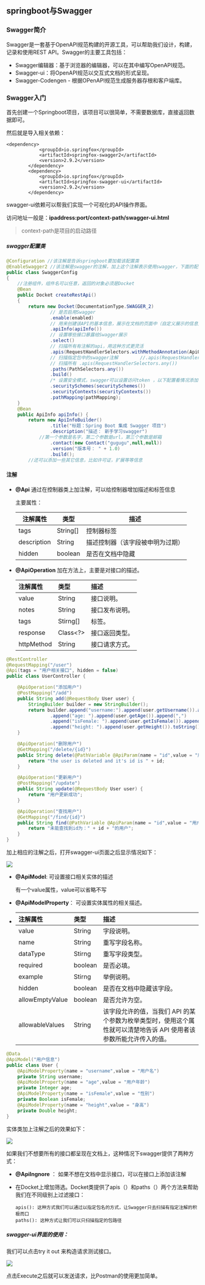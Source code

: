 ## springboot与Swagger

### Swagger简介

Swagger是一套基于OpenAPI规范构建的开源工具，可以帮助我们设计，构建，记录和使用REST API。Swagger的主要工具包括：

* Swagger编辑器：基于浏览器的编辑器，可以在其中编写OpenAPI规范。
* Swagger-ui：将OpenAPI规范以交互式文档的形式呈现。
* Swagger-Codengen - 根据OPenAPI规范生成服务器存根和客户端库。

### Swagger入门

首先创建一个Springboot项目，该项目可以很简单，不需要数据库，直接返回数据即可。

然后就是导入相关依赖：

~~~
<dependency>
            <groupId>io.springfox</groupId>
            <artifactId>springfox-swagger2</artifactId>
            <version>2.9.2</version>
        </dependency>
        <dependency>
            <groupId>io.springfox</groupId>
            <artifactId>springfox-swagger-ui</artifactId>
            <version>2.9.2</version>
        </dependency>
~~~

swagger-ui依赖可以帮我们实现一个可视化的API操作界面。

访问地址一般是：**ipaddress:port/context-path/swagger-ui.html** 

> context-path是项目的启动路径

##### swagger配置类

~~~java
@Configuration //该注解是告诉springboot要加载该配置类
@EnableSwagger2 //该注解是swagger的注解，加上这个注解表示使用swagger，下面的配置才有用
public class SwaggerConfig
{
	//注册组件，组件名可以任意，返回的对象必须是Docket
    @Bean
    public Docket createRestApi()
    {
        return new Docket(DocumentationType.SWAGGER_2)
                // 是否启用Swagger
                .enable(enabled)
                // 用来创建该API的基本信息，展示在文档的页面中（自定义展示的信息）
                .apiInfo(apiInfo())
                // 设置哪些接口暴露给Swagger展示
                .select()
                // 扫描所有有注解的api，用这种方式更灵活
                .apis(RequestHandlerSelectors.withMethodAnnotation(ApiOperation.class))
                // 扫描指定包中的swagger注解        //.apis(RequestHandlerSelectors.basePackage("com.ruoyi.project.tool.swagger"))
                // 扫描所有 .apis(RequestHandlerSelectors.any())
                .paths(PathSelectors.any())
                .build()
                /* 设置安全模式，swagger可以设置访问token ，以下配置看情况添加*/
                .securitySchemes(securitySchemes())
                .securityContexts(securityContexts())
                .pathMapping(pathMapping);
    }
	@Bean
    public ApiInfo apiInfo() {
        return new ApiInfoBuilder()
                .title("标题：Spring Boot 集成 Swagger 项目")
                .description("描述： 新手学习swagger")
            //第一个参数是名字，第二个参数是url，第三个参数是邮箱
                .contact(new Contact("gugugu",null,null))
                .version("版本号： " + 1.0)
                .build();
        //还可以添加一些其它信息，比如许可证，扩展等等信息
~~~

#### 注解

* **@Api** 通过在控制器类上加注解，可以给控制器增加描述和标签信息

  主要属性：

  | 注解属性    | 类型     | 描述                             |
  | ----------- | -------- | -------------------------------- |
  | tags        | String[] | 控制器标签                       |
  | description | String   | 描述控制器（该字段被申明为过期） |
  | hidden      | boolean  | 是否在文档中隐藏                 |

  

* **@ApiOperation** 加在方法上，主要是对接口的描述。

  | **注解属性** | **类型** | **描述**       |
  | :----------- | :------- | :------------- |
  | value        | String   | 接口说明。     |
  | notes        | String   | 接口发布说明。 |
  | tags         | Stirng[] | 标签。         |
  | response     | Class<?> | 接口返回类型。 |
  | httpMethod   | String   | 接口请求方式。 |

~~~java
@RestController
@RequestMapping("/user")
@Api(tags = "用户相关接口", hidden = false)
public class UserController {

    @ApiOperation("添加用户")
    @PostMapping("/add")
    public String add(@RequestBody User user) {
        StringBuilder builder = new StringBuilder();
        return builder.append("username:").append(user.getUsername()).append(",")
                .append("age: ").append(user.getAge()).append(",")
                .append("isFemale: ").append(user.getIsFemale()).append(",")
                .append("height: ").append(user.getHeight()).toString();
    }

    @ApiOperation("删除用户")
    @GetMapping("/delete/{id}")
    public String delete(@PathVariable @ApiParam(name = "id",value = "用户id") Integer id) {
        return "the user is deleted and it's id is " + id;
    }

    @ApiOperation("更新用户")
    @PostMapping("/update")
    public String update(@RequestBody User user) {
        return "用户更新成功";
    }

    @ApiOperation("查找用户")
    @GetMapping("/find/{id}")
    public String find(@PathVariable @ApiParam(name = "id",value = "用户id") Integer id) {
        return "未能查找到id为：" + id + "的用户";
    }
}
~~~

加上相应的注解之后，打开swagger-ui页面之后显示情况如下：

![](./Img/1.png)

* **@ApiModel**: 可设置接口相关实体的描述

  有一个value属性，value可以省略不写

* **@ApiModelProperty**： 可设置实体属性的相关描述。

* | **注解属性**    | **类型** | **描述**                                                     |
  | :-------------- | :------- | :----------------------------------------------------------- |
  | value           | String   | 字段说明。                                                   |
  | name            | String   | 重写字段名称。                                               |
  | dataType        | Stirng   | 重写字段类型。                                               |
  | required        | boolean  | 是否必填。                                                   |
  | example         | Stirng   | 举例说明。                                                   |
  | hidden          | boolean  | 是否在文档中隐藏该字段。                                     |
  | allowEmptyValue | boolean  | 是否允许为空。                                               |
  | allowableValues | String   | 该字段允许的值，当我们 API 的某个参数为枚举类型时，使用这个属性就可以清楚地告诉 API 使用者该参数所能允许传入的值。 |

~~~java
@Data
@ApiModel("用户信息")
public class User {
    @ApiModelProperty(name = "username",value = "用户名")
    private String username;
    @ApiModelProperty(name = "age",value = "用户年龄")
    private Integer age;
    @ApiModelProperty(name = "isFemale",value = "性别")
    private Boolean isFemale;
    @ApiModelProperty(name = "height",value = "身高")
    private Double height;
}
~~~

实体类加上注解之后的效果如下：

![](./Img/2.png)

如果我们不想要所有的接口都呈现在文档上，这种情况下swagger提供了两种方式：

* **@ApiIngnore** ： 如果不想在文档中显示接口，可以在接口上添加该注解

* 在Docket上增加筛选。Docket类提供了apis（）和paths（）两个方法来帮助我们在不同级别上过滤接口：

  ~~~
  apis(): 这种方式我们可以通过以指定包名的方式，让Swagger只去扫描有指定注解的积极而口
  paths(): 这种方式让我们可以只扫描指定的包路径
  ~~~



##### swagger-ui界面的使用：

我们可以点击try it out 来构造请求测试接口。

![](./Img/3.png)

点击Execute之后就可以发送请求，比Postman的使用更加简单。